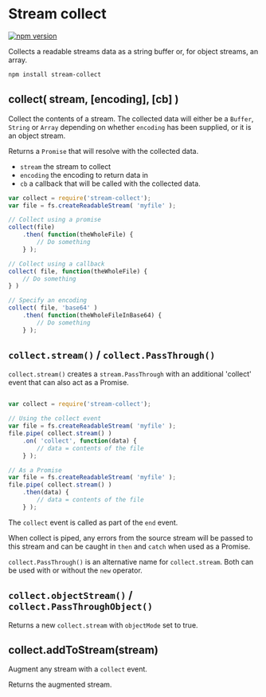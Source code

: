 # Stream collect

[![npm version](https://badge.fury.io/js/stream-collect.svg)](http://badge.fury.io/js/stream-collect)

Collects a readable streams data as a string buffer or, for object streams, an array.

```bash
npm install stream-collect
```

## collect( stream, [encoding], [cb] )

Collect the contents of a stream.  The collected data will either be a `Buffer`, `String` or `Array` depending on whether `encoding` has been supplied, or it is an object stream.

Returns a `Promise` that will resolve with the collected data.

* `stream` the stream to collect
* `encoding` the encoding to return data in
* `cb` a callback that will be called with the collected data. 


```js
var collect = require('stream-collect');	
var file = fs.createReadableStream( 'myfile' );

// Collect using a promise
collect(file)
	.then( function(theWholeFile) {
		// Do something
	} );

// Collect using a callback
collect( file, function(theWholeFile) {
	// Do something
} )

// Specify an encoding
collect( file, 'base64' )
	.then( function(theWholeFileInBase64) {
		// Do something
	} );
```

## `collect.stream()` / `collect.PassThrough()`


`collect.stream()` creates a `stream.PassThrough` with an additional 'collect' event that can also act as a Promise.

```js

var collect = require('stream-collect');

// Using the collect event
var file = fs.createReadableStream( 'myfile' );
file.pipe( collect.stream() )
	.on( 'collect', function(data) {
		// data = contents of the file
	} );

// As a Promise
var file = fs.createReadableStream( 'myfile' );
file.pipe( collect.stream() )
	.then(data) {
		// data = contents of the file
	} );

```

The `collect` event is called as part of the `end` event.

When collect is piped, any errors from the source stream will be passed to this stream and can be caught in `then` and `catch` when used as a Promise.

`collect.PassThrough()` is an alternative name for `collect.stream`.  Both can be used with or without the `new` operator.

## `collect.objectStream()` / `collect.PassThroughObject()`

Returns a new `collect.stream` with `objectMode` set to true.

## collect.addToStream(stream)

Augment any stream with a `collect` event.

Returns the augmented stream.
